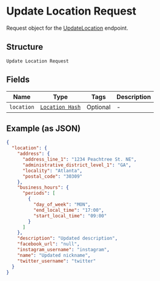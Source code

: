 
# Update Location Request

Request object for the [UpdateLocation](#endpoint-updatelocation) endpoint.

## Structure

`Update Location Request`

## Fields

| Name | Type | Tags | Description |
|  --- | --- | --- | --- |
| `location` | [`Location Hash`](/doc/models/location.md) | Optional | - |

## Example (as JSON)

```json
{
  "location": {
    "address": {
      "address_line_1": "1234 Peachtree St. NE",
      "administrative_district_level_1": "GA",
      "locality": "Atlanta",
      "postal_code": "30309"
    },
    "business_hours": {
      "periods": [
        {
          "day_of_week": "MON",
          "end_local_time": "17:00",
          "start_local_time": "09:00"
        }
      ]
    },
    "description": "Updated description",
    "facebook_url": "null",
    "instagram_username": "instagram",
    "name": "Updated nickname",
    "twitter_username": "twitter"
  }
}
```

